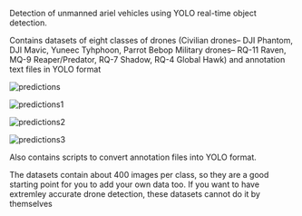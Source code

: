 Detection of unmanned ariel vehicles using YOLO real-time object detection.

Contains datasets of eight classes of drones (Civilian drones– DJI Phantom, DJI Mavic, Yuneec Tyhphoon, Parrot Bebop    Military drones– RQ-11 Raven, MQ-9 Reaper/Predator, RQ-7 Shadow, RQ-4 Global Hawk) and annotation text files in YOLO format

![predictions](https://user-images.githubusercontent.com/40040833/42906713-c1827726-8a90-11e8-8e79-4911f6dd211d.jpg)

![predictions1](https://user-images.githubusercontent.com/40040833/42906801-f56b3d5c-8a90-11e8-8e24-ca7fb9909099.jpg)

![predictions2](https://user-images.githubusercontent.com/40040833/42906833-04bde89a-8a91-11e8-8d5d-28d0a59fb466.jpg)

![predictions3](https://user-images.githubusercontent.com/40040833/42906848-0ed38574-8a91-11e8-8d22-de55f3fc22c4.jpg)


Also contains scripts to convert annotation files into YOLO format.

The datasets contain about 400 images per class, so they are a good starting point for you to add your own data too. If you want to have extremley accurate drone detection, these datasets cannot do it by themselves


